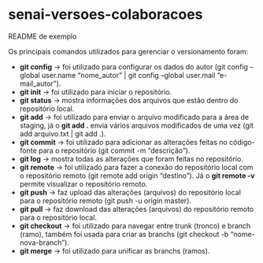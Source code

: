 # senai-versoes-colaboracoes

README de exemplo

Os principais comandos utilizados para gerenciar o versionamento foram:

- **git config** -> foi utilizado para configurar os dados do autor (git config –global user.name “nome_autor” | git config –global user.mail “e-mail_autor”).
- **git init** -> foi utilizado para iniciar o repositório.
- **git status** -> mostra informações dos arquivos que estão dentro do repositório local.
- **git add** -> foi utilizado para enviar o arquivo modificado para a área de staging, já o **git add .** envia vários arquivos modificados de uma vez (git add arquivo.txt | git add .).
- **git commit** -> foi utilizado para adicionar as alterações feitas no código-fonte para o repositório (git commit -m “descrição”).
- **git log** -> mostra todas as alterações que foram feitas no repositório.
- **git remote** -> foi utilizado para fazer a conexão do repositório local com o repositório remoto (git remote add origin “destino”). Já o **git remote -v** permite visualizar o repositório remoto.
- **git push** -> faz upload das alterações (arquivos) do repositório local para o repositório remoto (git push -u origin master).
- **git pull** -> faz download das alterações (arquivos) do repositório remoto para o repositório local.
- **git checkout** -> foi utilizado para navegar entre trunk (tronco) e branch (ramo), também foi usada para criar as branchs (git checkout -b “nome-nova-branch”).
- **git merge** -> foi utilizado para unificar as branchs (ramos).
